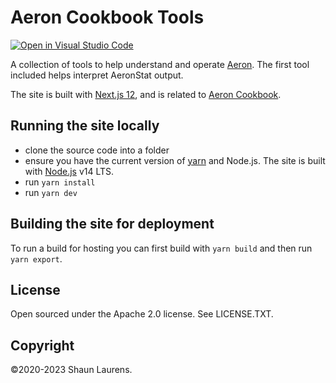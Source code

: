 # Aeron Cookbook Tools

[![Open in Visual Studio Code](https://open.vscode.dev/badges/open-in-vscode.svg)](https://open.vscode.dev/eleventy7/acb-tools)

A collection of tools to help understand and operate [Aeron](https://github.com/real-logic/aeron). The first tool included helps interpret AeronStat output.

The site is built with [Next.js 12](https://nextjs.org), and is related to [Aeron Cookbook](https://www.aeroncookbook.com).

## Running the site locally

- clone the source code into a folder
- ensure you have the current version of [yarn](https://yarnpkg.com) and Node.js. The site is built with [Node.js](https://nodejs.org/en/) v14 LTS.
- run `yarn install`
- run `yarn dev`

## Building the site for deployment

To run a build for hosting you can first build with `yarn build` and then run `yarn export`.

## License

Open sourced under the Apache 2.0 license. See LICENSE.TXT.

## Copyright

©2020-2023 Shaun Laurens.
